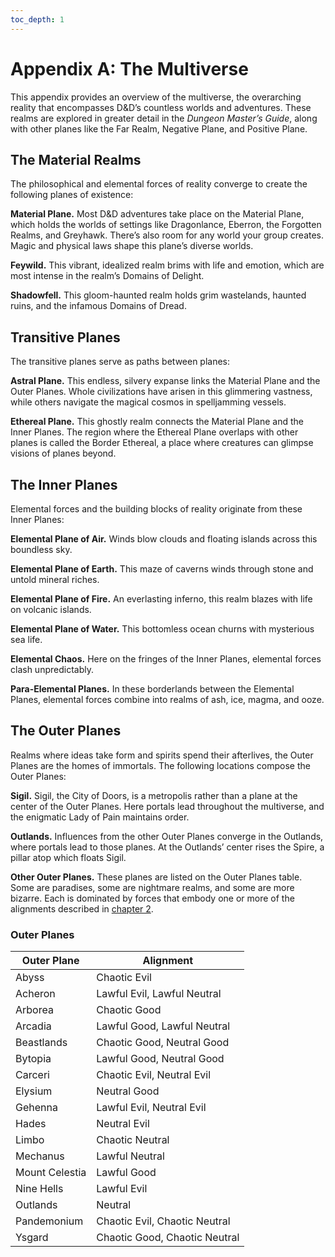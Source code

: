 ```yaml
---
toc_depth: 1
---
```


# Appendix A: The Multiverse

This appendix provides an overview of the multiverse, the overarching reality that encompasses D&D’s countless worlds and adventures. These realms are explored in greater detail in the *Dungeon Master’s Guide*, along with other planes like the Far Realm, Negative Plane, and Positive Plane.

The Material Realms
-------------------

The philosophical and elemental forces of reality converge to create the following planes of existence:

**Material Plane.** Most D&D adventures take place on the Material Plane, which holds the worlds of settings like Dragonlance, Eberron, the Forgotten Realms, and Greyhawk. There’s also room for any world your group creates. Magic and physical laws shape this plane’s diverse worlds.

**Feywild.** This vibrant, idealized realm brims with life and emotion, which are most intense in the realm’s Domains of Delight.

**Shadowfell.** This gloom-haunted realm holds grim wastelands, haunted ruins, and the infamous Domains of Dread.

Transitive Planes
-----------------

The transitive planes serve as paths between planes:

**Astral Plane.** This endless, silvery expanse links the Material Plane and the Outer Planes. Whole civilizations have arisen in this glimmering vastness, while others navigate the magical cosmos in spelljamming vessels.

**Ethereal Plane.** This ghostly realm connects the Material Plane and the Inner Planes. The region where the Ethereal Plane overlaps with other planes is called the Border Ethereal, a place where creatures can glimpse visions of planes beyond.

The Inner Planes
----------------

Elemental forces and the building blocks of reality originate from these Inner Planes:

**Elemental Plane of Air.** Winds blow clouds and floating islands across this boundless sky.

**Elemental Plane of Earth.** This maze of caverns winds through stone and untold mineral riches.

**Elemental Plane of Fire.** An everlasting inferno, this realm blazes with life on volcanic islands.

**Elemental Plane of Water.** This bottomless ocean churns with mysterious sea life.

**Elemental Chaos.** Here on the fringes of the Inner Planes, elemental forces clash unpredictably.

**Para-Elemental Planes.** In these borderlands between the Elemental Planes, elemental forces combine into realms of ash, ice, magma, and ooze.

The Outer Planes
----------------

Realms where ideas take form and spirits spend their afterlives, the Outer Planes are the homes of immortals. The following locations compose the Outer Planes:

**Sigil.** Sigil, the City of Doors, is a metropolis rather than a plane at the center of the Outer Planes. Here portals lead throughout the multiverse, and the enigmatic Lady of Pain maintains order.

**Outlands.** Influences from the other Outer Planes converge in the Outlands, where portals lead to those planes. At the Outlands’ center rises the Spire, a pillar atop which floats Sigil.

**Other Outer Planes.** These planes are listed on the Outer Planes table. Some are paradises, some are nightmare realms, and some are more bizarre. Each is dominated by forces that embody one or more of the alignments described in [chapter 2](/sources/dnd/phb-2024/creating-a-character#TheNineAlignments).


### Outer Planes


| Outer Plane | Alignment |
| --- | --- |
| Abyss | Chaotic Evil |
| Acheron | Lawful Evil, Lawful Neutral |
| Arborea | Chaotic Good |
| Arcadia | Lawful Good, Lawful Neutral |
| Beastlands | Chaotic Good, Neutral Good |
| Bytopia | Lawful Good, Neutral Good |
| Carceri | Chaotic Evil, Neutral Evil |
| Elysium | Neutral Good |
| Gehenna | Lawful Evil, Neutral Evil |
| Hades | Neutral Evil |
| Limbo | Chaotic Neutral |
| Mechanus | Lawful Neutral |
| Mount Celestia | Lawful Good |
| Nine Hells | Lawful Evil |
| Outlands | Neutral |
| Pandemonium | Chaotic Evil, Chaotic Neutral |
| Ysgard | Chaotic Good, Chaotic Neutral |